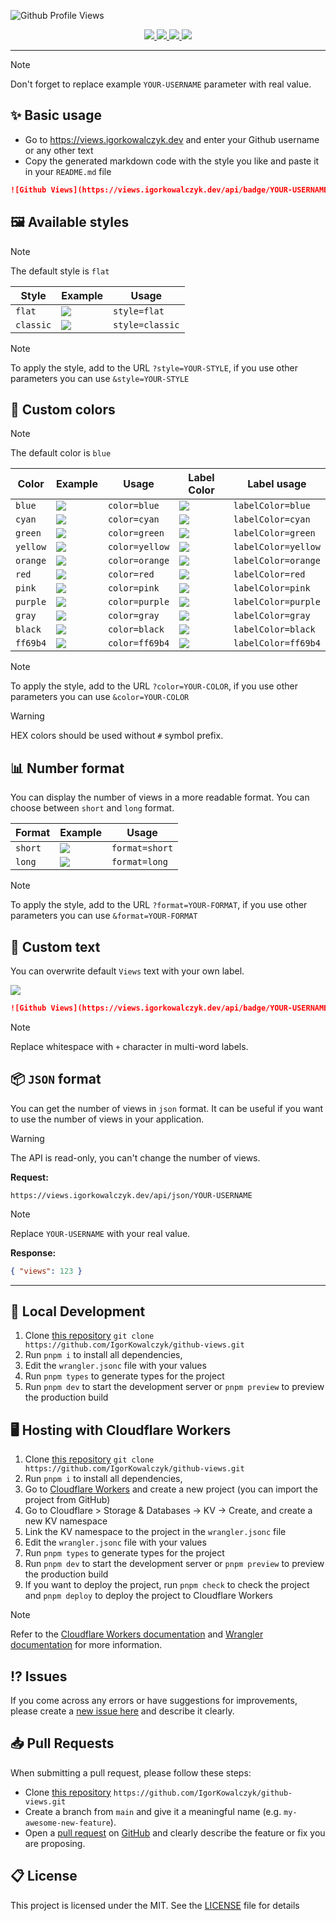 ![Github Profile Views](https://github.com/IgorKowalczyk/github-views/assets/49127376/1e3f22d5-5fbd-41ff-bd6f-4aee9dfae847)


<div align="center">
  <a aria-label="GitHub License" href="https://github.com/igorkowalczyk/github-views/blob/main/license.md">
    <img src="https://img.shields.io/github/license/igorkowalczyk/github-views?color=blue&logo=github&label=License">
  </a>
  <a aria-label="Version" href="https://github.com/igorkowalczyk/github-views/releases">
    <img src="https://img.shields.io/github/v/release/igorkowalczyk/github-views?color=blue&logo=github&label=Version">
  </a>
  <a aria-label="Powered by" href="https://workers.cloudflare.com/">
    <img src="https://img.shields.io/static/v1?label=Powered%20by&message=Cloudflare+Workers&color=blue&logo=cloudflareworkers">
  </a>
  <a aria-label="Powered by" href="https://astro.build">
    <img src="https://img.shields.io/static/v1?label=Powered%20by&message=Astro&color=blue&logo=astro&logoColor=fff">
  </a>
</div>

---

> [!NOTE]
> Don't forget to replace example `YOUR-USERNAME` parameter with real value.

## ✨ Basic usage
 - Go to https://views.igorkowalczyk.dev and enter your Github username or any other text
 - Copy the generated markdown code with the style you like and paste it in your `README.md` file
 
```markdown
![Github Views](https://views.igorkowalczyk.dev/api/badge/YOUR-USERNAME)
```

## 🖼️ Available styles

> [!NOTE]
> The default style is `flat`

| Style | Example | Usage |
| ----- | ---- | ---- |
| `flat` | ![](https://views.igorkowalczyk.dev/api/badge/example?style=flat&display=true) | `style=flat` |
| `classic` | ![](https://views.igorkowalczyk.dev/api/badge/example?style=classic&display=true) | `style=classic` |

> [!NOTE]
> To apply the style, add to the URL `?style=YOUR-STYLE`, if you use other parameters you can use `&style=YOUR-STYLE`

## 🎨 Custom colors

> [!NOTE]
> The default color is `blue`

| Color | Example | Usage | Label Color | Label usage | 
| ----- | ---- | ---- | ---- |  ---- | 
| `blue` | ![](https://views.igorkowalczyk.dev/api/badge/example?style=flat&display=true&color=blue) | `color=blue`  | ![](https://views.igorkowalczyk.dev/api/badge/example?style=flat&display=true&labelColor=blue) | `labelColor=blue` |
| `cyan` | ![](https://views.igorkowalczyk.dev/api/badge/example?style=flat&display=true&color=cyan) | `color=cyan` | ![](https://views.igorkowalczyk.dev/api/badge/example?style=flat&display=true&labelColor=cyan) | `labelColor=cyan` |
| `green` | ![](https://views.igorkowalczyk.dev/api/badge/example?style=flat&display=true&color=green) | `color=green` |  ![](https://views.igorkowalczyk.dev/api/badge/example?style=flat&display=true&labelColor=green) | `labelColor=green` |
| `yellow` | ![](https://views.igorkowalczyk.dev/api/badge/example?style=flat&display=true&color=yellow) | `color=yellow` | ![](https://views.igorkowalczyk.dev/api/badge/example?style=flat&display=true&labelColor=yellow) | `labelColor=yellow` |
| `orange` | ![](https://views.igorkowalczyk.dev/api/badge/example?style=flat&display=true&color=orange) | `color=orange` | ![](https://views.igorkowalczyk.dev/api/badge/example?style=flat&display=true&labelColor=orange) | `labelColor=orange` |
| `red` | ![](https://views.igorkowalczyk.dev/api/badge/example?style=flat&display=true&color=red) | `color=red` | ![](https://views.igorkowalczyk.dev/api/badge/example?style=flat&display=true&labelColor=red) | `labelColor=red` |
| `pink` | ![](https://views.igorkowalczyk.dev/api/badge/example?style=flat&display=true&color=pink) | `color=pink` | ![](https://views.igorkowalczyk.dev/api/badge/example?style=flat&display=true&labelColor=pink) | `labelColor=pink` |
| `purple` | ![](https://views.igorkowalczyk.dev/api/badge/example?style=flat&display=true&color=purple) | `color=purple` | ![](https://views.igorkowalczyk.dev/api/badge/example?style=flat&display=true&labelColor=purple) | `labelColor=purple` | ![](https://views.igorkowalczyk.dev/api/badge/example?style=flat&display=true&labelColor=gray) | `labelColor=gray` |
| `gray` | ![](https://views.igorkowalczyk.dev/api/badge/example?style=flat&display=true&color=gray) | `color=gray` | ![](https://views.igorkowalczyk.dev/api/badge/example?style=flat&display=true&labelColor=gray) | `labelColor=gray` |
| `black` | ![](https://views.igorkowalczyk.dev/api/badge/example?style=flat&display=true&color=black) | `color=black` | ![](https://views.igorkowalczyk.dev/api/badge/example?style=flat&display=true&labelColor=black) | `labelColor=black` |
| `ff69b4` | ![](https://views.igorkowalczyk.dev/api/badge/example?style=flat&display=true&color=ff69b4) | `color=ff69b4` | ![](https://views.igorkowalczyk.dev/api/badge/example?style=flat&display=true&labelColor=ff69b4) | `labelColor=ff69b4` |

> [!NOTE]
> To apply the style, add to the URL `?color=YOUR-COLOR`, if you use other parameters you can use `&color=YOUR-COLOR`

> [!WARNING]
> HEX colors should be used without `#` symbol prefix.


## 📊 Number format

You can display the number of views in a more readable format. You can choose between `short` and `long` format.

| Format | Example | Usage |
| ----- | ---- | ---- |
| `short` | ![](https://views.igorkowalczyk.dev/api/badge/igorkowalczyk?style=flat&display=true&format=short) | `format=short` |
| `long` | ![](https://views.igorkowalczyk.dev/api/badge/igorkowalczyk?style=flat&display=true&format=long) | `format=long` |

> [!NOTE]
> To apply the style, add to the URL `?format=YOUR-FORMAT`, if you use other parameters you can use `&format=YOUR-FORMAT`

## 📝 Custom text

You can overwrite default `Views` text with your own label.

![](https://views.igorkowalczyk.dev/api/badge/example?label=Your+own+label&display=true&color=blue)

```markdown
![Github Views](https://views.igorkowalczyk.dev/api/badge/YOUR-USERNAME?label=Your+own+label)
```

> [!NOTE]
> Replace whitespace with `+` character in multi-word labels.

## 📦 `JSON` format

You can get the number of views in `json` format. It can be useful if you want to use the number of views in your application.

> [!WARNING]
> The API is read-only, you can't change the number of views.

**Request:**
```
https://views.igorkowalczyk.dev/api/json/YOUR-USERNAME
```
> [!NOTE]
> Replace `YOUR-USERNAME` with your real value.

**Response:**
```json
{ "views": 123 }
```

---

## 🔩 Local Development

1. Clone [this repository](https://github.com/igorkowalczyk/github-views) `git clone https://github.com/IgorKowalczyk/github-views.git`
2. Run `pnpm i` to install all dependencies,
3. Edit the `wrangler.jsonc` file with your values
4. Run `pnpm types` to generate types for the project
5. Run `pnpm dev` to start the development server or `pnpm preview` to preview the production build


## 🖥️ Hosting with Cloudflare Workers

1. Clone [this repository](https://github.com/igorkowalczyk/github-views) `git clone https://github.com/IgorKowalczyk/github-views.git`
2. Run `pnpm i` to install all dependencies,
2. Go to [Cloudflare Workers](https://workers.cloudflare.com/) and create a new project (you can import the project from GitHub)
3. Go to Cloudflare > Storage & Databases -> KV -> Create, and create a new KV namespace
3. Link the KV namespace to the project in the `wrangler.jsonc` file
4. Edit the `wrangler.jsonc` file with your values
4. Run `pnpm types` to generate types for the project
5. Run `pnpm dev` to start the development server or `pnpm preview` to preview the production build
5. If you want to deploy the project, run `pnpm check` to check the project and `pnpm deploy` to deploy the project to Cloudflare Workers

> [!NOTE]
> Refer to the [Cloudflare Workers documentation](https://developers.cloudflare.com/workers) and [Wrangler documentation](https://developers.cloudflare.com/workers/tooling/wrangler) for more information.

## ⁉️ Issues

If you come across any errors or have suggestions for improvements, please create a [new issue here](https://github.com/igorkowalczyk/github-views/issues) and describe it clearly.

## 📥 Pull Requests

When submitting a pull request, please follow these steps:

- Clone [this repository](https://github.com/igorkowalczyk/github-views) `https://github.com/IgorKowalczyk/github-views.git`
- Create a branch from `main` and give it a meaningful name (e.g. `my-awesome-new-feature`).
- Open a [pull request](https://github.com/igorkowalczyk/github-views/pulls) on [GitHub](https://github.com/) and clearly describe the feature or fix you are proposing.

## 📋 License

This project is licensed under the MIT. See the [LICENSE](https://github.com/igorkowalczyk/github-views/blob/main/license.md) file for details
